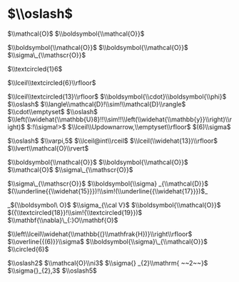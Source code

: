 # $\\oslash$

$\\mathcal{O}$ $\\boldsymbol{\\mathcal{O}}$

$\\boldsymbol{\\mathcal{O}}$ $\\boldsymbol{\\mathcal{O}}$ $\\sigma\_{\\mathscr{O}}$

$\\textcircled{1}6$

$\\lceil\\textcircled{6}\\rfloor$

$\\lceil\\textcircled{13}\\rfloor$ $\\boldsymbol{\\cdot}\\boldsymbol{\\phi}$ $\\oslash$ $\\langle\\mathcal{D}!\\sim!\\mathcal{D}\\rangle$ $\\cdot\\emptyset$ $\\oslash$ $\\left(\\widehat{\\mathbb{U}8}!!\\sim!!\\left(\\widehat{\\mathbb{y}}\\right)\\right)$ $:!\\sigma!>$ $\\lceil\\Updownarrow,\\emptyset\\rfloor$ $(6)\\sigma$

$\\oslash$ $\\varpi,5$ $\\lceil@int\\rceil$ $\\lceil(\\widehat{13})\\rfloor$ $\\lvert\\mathcal{O}\\rvert$

$\\boldsymbol{\\mathcal{O}}$ $\\boldsymbol{\\mathcal{O}}$ $\\mathcal{O}$ $\\sigma\_{\\mathscr{O}}$

$\\sigma\_{\\mathscr{O}}$ $\\boldsymbol{\\sigma} _{\\mathcal{D}}$ $(\\underline{{\\widehat{15}}})!\\sim!(\\underline{{\\widehat{17}}})$_

_${\\boldsymbol\ O}$ $\\sigma_{\\cal V}$ $\\boldsymbol{\\mathcal{O}}$ $({\\textcircled{18}}!\\sim!{\\textcircled{19}})$ $\\mathbf{\\nabla}\_{:}O\\mathbf{O}$

$\\left\\lceil\\widehat{\\mathbb{(}\\mathfrak{H})}\\right\\rfloor$ $\\overline{{(6)}}\\sigma$ $\\boldsymbol{\\sigma}\_{\\mathcal{O}}$ $\\circled{6}$ $%)$

$\\oslash2$ $\\mathcal{O}\\ni3$ $\\sigma{} _{2}\\mathrm{ ~~2~~}$ $\\sigma{}_{2},3$ $\\oslash5$